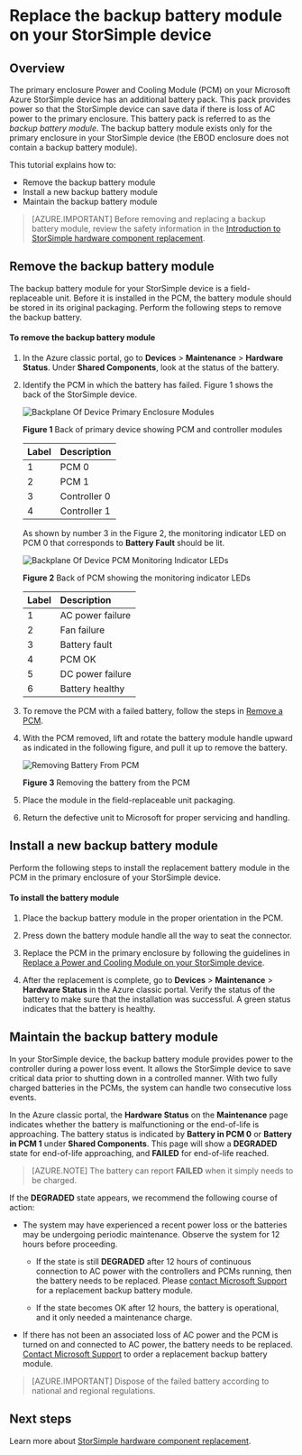<properties 
   pageTitle="Replace the battery on a StorSimple device | Microsoft Azure"
   description="Describes how to remove, replace, and maintain the backup battery module on your StorSimple device."
   services="storsimple"
   documentationCenter=""
   authors="alkohli"
   manager="carmonm"
   editor="" />
<tags 
   ms.service="storsimple"
   ms.devlang="NA"
   ms.topic="article"
   ms.tgt_pltfrm="NA"
   ms.workload="TBD"
   ms.date="08/17/2016"
   ms.author="alkohli" />

# <a name="replace-the-backup-battery-module-on-your-storsimple-device"></a>Replace the backup battery module on your StorSimple device

## <a name="overview"></a>Overview

The primary enclosure Power and Cooling Module (PCM) on your Microsoft Azure StorSimple device has an additional battery pack. This pack provides power so that the StorSimple device can save data if there is loss of AC power to the primary enclosure. This battery pack is referred to as the *backup battery module*. The backup battery module exists only for the primary enclosure in your StorSimple device (the EBOD enclosure does not contain a backup battery module). 

This tutorial explains how to:

- Remove the backup battery module 
- Install a new backup battery module
- Maintain the backup battery module

>[AZURE.IMPORTANT] Before removing and replacing a backup battery module, review the safety information in the [Introduction to StorSimple hardware component replacement](storsimple-hardware-component-replacement.md).

## <a name="remove-the-backup-battery-module"></a>Remove the backup battery module

The backup battery module for your StorSimple device is a field-replaceable unit. Before it is installed in the PCM, the battery module should be stored in its original packaging. Perform the following steps to remove the backup battery.

#### <a name="to-remove-the-backup-battery-module"></a>To remove the backup battery module

1. In the Azure classic portal, go to **Devices** > **Maintenance** > **Hardware Status**. Under **Shared Components**, look at the status of the battery.

2. Identify the PCM in which the battery has failed. Figure 1 shows the back of the StorSimple device.

    ![Backplane Of Device Primary Enclosure Modules](./media/storsimple-battery-replacement/IC740994.png)

    **Figure 1** Back of primary device showing PCM and controller modules

  	|Label|Description|
  	|:----|:----------|
  	|1|PCM 0|
  	|2|PCM 1|
  	|3|Controller 0|
  	|4|Controller 1|

    As shown by number 3 in the Figure 2, the monitoring indicator LED on PCM 0 that corresponds to **Battery Fault** should be lit.

    ![Backplane Of Device PCM Monitoring Indicator LEDs](./media/storsimple-battery-replacement/IC740992.png)

    **Figure 2** Back of PCM showing the monitoring indicator LEDs

  	|Label|Description|
  	|:---|:-----------|
  	|1|AC power failure|
  	|2|Fan failure|
  	|3|Battery fault|
  	|4|PCM OK|
  	|5|DC power failure|
  	|6|Battery healthy|

3. To remove the PCM with a failed battery, follow the steps in [Remove a PCM](storsimple-power-cooling-module-replacement.md#remove-a-pcm).

4. With the PCM removed, lift and rotate the battery module handle upward as indicated in the following figure, and pull it up to remove the battery.

    ![Removing Battery From PCM](./media/storsimple-battery-replacement/IC741019.png)

    **Figure 3** Removing the battery from the PCM

5. Place the module in the field-replaceable unit packaging.

6. Return the defective unit to Microsoft for proper servicing and handling.

## <a name="install-a-new-backup-battery-module"></a>Install a new backup battery module

Perform the following steps to install the replacement battery module in the PCM in the primary enclosure of your StorSimple device.

#### <a name="to-install-the-battery-module"></a>To install the battery module

1. Place the backup battery module in the proper orientation in the PCM.

2. Press down the battery module handle all the way to seat the connector.

3. Replace the PCM in the primary enclosure by following the guidelines in [Replace a Power and Cooling Module on your StorSimple device](storsimple-power-cooling-module-replacement.md).

4. After the replacement is complete, go to **Devices** > **Maintenance** > **Hardware Status** in the Azure classic portal. Verify the status of the battery to make sure that the installation was successful. A green status indicates that the battery is healthy.

## <a name="maintain-the-backup-battery-module"></a>Maintain the backup battery module

In your StorSimple device, the backup battery module provides power to the controller during a power loss event. It allows the StorSimple device to save critical data prior to shutting down in a controlled manner. With two fully charged batteries in the PCMs, the system can handle two consecutive loss events.

In the Azure classic portal, the **Hardware Status** on the **Maintenance** page indicates whether the battery is malfunctioning or the end-of-life is approaching. The battery status is indicated by **Battery in PCM 0** or **Battery in PCM 1** under **Shared Components**. This page will show a **DEGRADED** state for end-of-life approaching, and **FAILED** for end-of-life reached. 

>[AZURE.NOTE] The battery can report **FAILED** when it simply needs to be charged.
 
If the **DEGRADED** state appears, we recommend the following course of action:

- The system may have experienced a recent power loss or the batteries may be undergoing periodic maintenance. Observe the system for 12 hours before proceeding.

    - If the state is still **DEGRADED** after 12 hours of continuous connection to AC power with the controllers and PCMs running, then the battery needs to be replaced. Please [contact Microsoft Support](storsimple-contact-microsoft-support.md) for a replacement backup battery module.

    - If the state becomes OK after 12 hours, the battery is operational, and it only needed a maintenance charge.

- If there has not been an associated loss of AC power and the PCM is turned on and connected to AC power, the battery needs to be replaced. [Contact Microsoft Support](storsimple-contact-microsoft-support.md) to order a replacement backup battery module.

>[AZURE.IMPORTANT] Dispose of the failed battery according to national and regional regulations. 

## <a name="next-steps"></a>Next steps

Learn more about [StorSimple hardware component replacement](storsimple-hardware-component-replacement.md).
